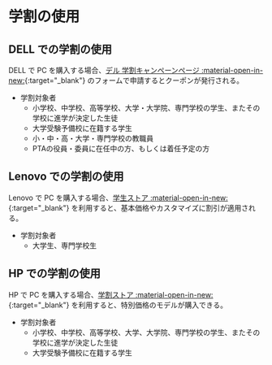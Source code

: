 # 学割の使用

## DELL での学割の使用
DELL で PC を購入する場合、[デル 学割キャンペーンページ :material-open-in-new:](https://www.dell.com/ja-jp/shop/student-discount-purchase-program/cp/student-discount-purchase-program){:target="_blank"} のフォームで申請するとクーポンが発行される。

- 学割対象者
	- 小学校、中学校、高等学校、大学・大学院、専門学校の学生、またその学校に進学が決定した生徒
	- 大学受験予備校に在籍する学生
	- 小・中・高・大学・専門学校の教職員
	- ​PTAの役員・委員に在任中の方、もしくは着任予定の方

## Lenovo での学割の使用
Lenovo で PC を購入する場合、[学生ストア :material-open-in-new:](https://www.lenovo.com/jp/ja/student/){:target="_blank"} を利用すると、基本価格やカスタマイズに割引が適用される。

- 学割対象者
	- 大学生、専門学校生

## HP での学割の使用
HP で PC を購入する場合、[学割ストア :material-open-in-new:](https://jp.ext.hp.com/campaign/personal/others/student_pc_collection/){:target="_blank"} を利用すると、特別価格のモデルが購入できる。

- 学割対象者
	- 小学校、中学校、高等学校、大学、大学院、専門学校の学生、またその学校に進学が決定した生徒
	- 大学受験予備校に在籍する学生
